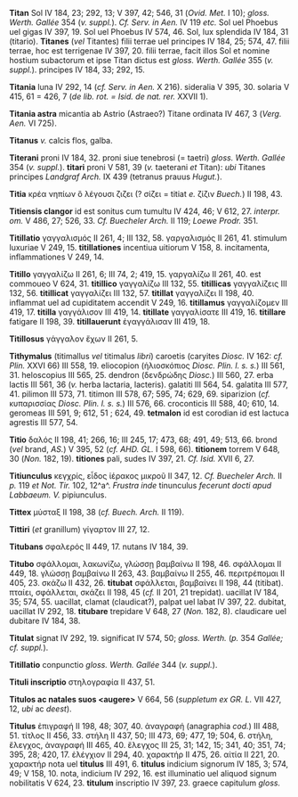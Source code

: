 **Titan** Sol IV 184, 23; 292, 13; V 397, 42; 546, 31 (*Ovid. Met.* I
10); *gloss. Werth. Gallée* 354 (*v. suppl.*). *Cf. Serv. in Aen.* IV
119 *etc.* Sol uel Phoebus uel gigas IV 397, 19. Sol uel Phoebus IV 574,
46. Sol, lux splendida IV 184, 31 (titario). **Titanes** (*vel*
Titantes) filii terrae uel principes IV 184, 25; 574, 47. filii terrae,
hoc est terrigenae IV 397, 20. filii terrae, facit illos Sol et nomine
hostium subactorum et ipse Titan dictus est *gloss. Werth. Gallée* 355
(*v. suppl.*). principes IV 184, 33; 292, 15.

**Titania** luna IV 292, 14 (*cf. Serv. in Aen.* X 216). sideralia V
395, 30. solaria V 415, 61 = 426, 7 (*de lib. rot. = Isid. de nat. rer.*
XXVII 1).

**Titania astra** micantia ab Astrio (Astraeo?) Titane ordinata IV 467,
3 (*Verg. Aen.* VI 725).

**Titanus** *v.* calcis flos, galba.

**Titerani** proni IV 184, 32. proni siue tenebrosi (= taetri) *gloss.
Werth. Gallée* 354 (*v. suppl.*). **titari** proni V 581, 39 (*v.*
taeterani *et* Titan): *ubi* Titanes principes *Landgraf Arch.* IX 439
(tetranus prauus *Hugut.*).

**Titia** κρέα νηπίων ὃ λέγουσι ζιζει (? σίζει = titiat *e.* ζίζιν
*Buech.*) II 198, 43.

**Titiensis clangor** id est sonitus cum tumultu IV 424, 46; V 612, 27.
*interpr. om.* V 486, 27; 526, 33. *Cf. Buecheler Arch.* II 119; *Loewe
Prodr.* 351.

**Titillatio** γαγγαλισμός II 261, 4; III 132, 58. γαργαλισμός II 261,
41. stimulum luxuriae V 249, 15. **titillationes** incentiua uitiorum V
158, 8. incitamenta, inflammationes V 249, 14.

**Titillo** γαγγαλίζω II 261, 6; III 74, 2; 419, 15. γαργαλίζω II 261,
40. est commoueo V 624, 31. **titillico** γαγγαλίζω III 132, 55.
**titillicas** γαγγαλίζεις III 132, 56. **titillicat** γαγγαλίζει III
132, 57. **titillat** γαγγαλίζει II 198, 40. inflammat uel ad
cupiditatem accendit V 249, 16. **titillamus** γαγγαλίζομεν III 419, 17.
**titilla** γαγγάλισον III 419, 14. **titillate** γαγγαλίσατε III 419,
16. **titillare** fatigare II 198, 39. **titillauerunt** ἐγαγγάλισαν III
419, 18.

**Titillosus** γάγγαλον ἔχων II 261, 5.

**Tithymalus** (titimallus *vel* titimalus *libri*) caroetis (caryites
*Diosc.* IV 162: *cf. Plin.* XXVI 66) III 558, 19. eliocopion
(ἡλιοσκόπιος *Diosc. Plin. l. s. s.*) III 561, 31. heloscopius III 565,
25. dendron (δενδρώδης *Diosc.*) III 560, 27. erba lactis III 561, 36
(*v.* herba lactaria, lacteris). galatiti III 564, 54. galatita III 577,
41. pilimon III 573, 71. titimon III 578, 67; 595, 74; 629, 69.
siparizion (*cf.* κυπαρισσίας *Diosc. Plin. l. s. s.*) III 576, 66.
croconticis III 588, 40; 610, 14. geromeas III 591, 9; 612, 51 ; 624,
49. **tetmalon** id est corodian id est lactuca agrestis III 577, 54.

**Titio** δαλός II 198, 41; 266, 16; III 245, 17; 473, 68; 491, 49; 513,
66. brond (*vel* brand, *AS.*) V 395, 52 (*cf. AHD. GL.* I 598, 66).
**titionem** torrem V 648, 30 (*Non.* 182, 19). **titiones** pali, sudes
IV 397, 21. *Cf. Isid.* XVII 6, 27.

**Titiunculus** κεγχρίς, εἶδος ἱέρακος μικροῦ II 347, 12. *Cf. Buecheler
Arch.* II *p.* 119 *et Not. Tir.* 102, 12^a^. *Frustra inde* tinunculus
*fecerunt docti apud Labbaeum. V.* pipiunculus.

**Tittex** μύσταξ II 198, 38 (*cf. Buech. Arch.* II 119).

**Tittiri** (*et* granillum) γίγαρτον III 27, 12.

**Titubans** σφαλερός II 449, 17. nutans IV 184, 39.

**Titubo** σφάλλομαι, λακωνίζω, γλώσσῃ βαμβαίνω II 198, 46. σφάλλομαι II
449, 18. γλώσσῃ βαμβαίνω II 263, 43. βαμβαίνω II 255, 46. περιτρέπομαι
II 405, 23. σκάζω II 432, 26. **titubat** σφάλλεται, βαμβαίνει II 198,
44 (titibat). πταίει, σφάλλεται, σκάζει II 198, 45 (*cf.* II 201, 21
trepidat). uacillat IV 184, 35; 574, 55. uacillat, clamat (claudicat?),
palpat uel labat IV 397, 22. dubitat, uacillat IV 292, 18. **titubare**
trepidare V 648, 27 (*Non.* 182, 8). claudicare uel dubitare IV 184, 38.

**Titulat** signat IV 292, 19. significat IV 574, 50; *gloss. Werth.*
(*p.* 354 *Gallée; cf. suppl.*).

**Titillatio** conpunctio *gloss. Werth. Gallée* 344 (*v. suppl.*).

**Tituli inscriptio** στηλογραφία II 437, 51.

**Titulos ac natales suos \<augere\>** V 664, 56 (*suppletum ex GR. L.*
VII 427, 12, *ubi* ac *deest*).

**Titulus** ἐπιγραφή II 198, 48; 307, 40. ἀναγραφή (anagraphia *cod.*)
III 488, 51. τίτλος II 456, 33. στήλη II 437, 50; III 473, 69; 477, 19;
504, 6. στήλη, ἔλεγχος, ἀναγραφή III 465, 40. ἔλεγχος III 25, 31; 142,
15; 341, 40; 351, 74; 395, 28; 420, 17. ἐλέγχιον II 294, 40. χαρακτήρ II
475, 26. αἰτία II 221, 20. χαρακτήρ nota uel **titulus** III 491, 6.
**titulus** indicium signorum IV 185, 3; 574, 49; V 158, 10. nota,
indicium IV 292, 16. est illuminatio uel aliquod signum nobilitatis V
624, 23. **titulum** inscriptio IV 397, 23. graece capitulum *gloss.*
